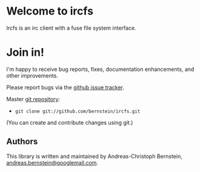 # Welcome to ircfs

Ircfs is an irc client with a fuse file system interface.

# Join in!

I'm happy to receive bug reports, fixes, documentation enhancements,
and other improvements.

Please report bugs via the
[github issue tracker](http://https://github.com/bernstein/pixelparty/issues).

Master [git repository](http://github.com/bernstein/ircfs):

* `git clone git://github.com/bernstein/ircfs.git`

(You can create and contribute changes using git.)

Authors
-------

This library is written and maintained by Andreas-Christoph Bernstein,
<andreas.bernstein@googlemail.com>.
